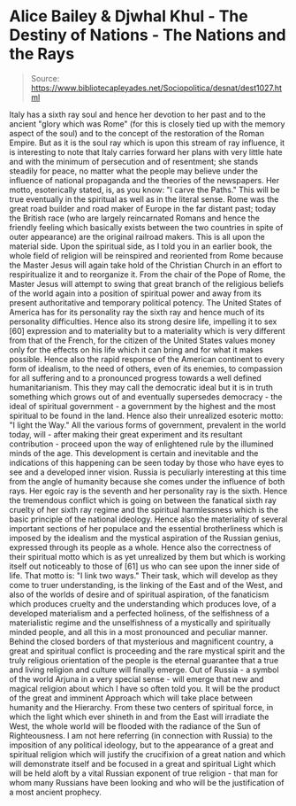 # Alice Bailey & Djwhal Khul - The Destiny of Nations - The Nations and the Rays

> Source: https://www.bibliotecapleyades.net/Sociopolitica/desnat/dest1027.html

Italy has a sixth ray soul and hence her devotion to her past and to the ancient "glory which was Rome" (for this is closely tied up with the memory aspect of the soul) and to the concept of the restoration of the Roman Empire. But as it is the soul ray which is upon this stream of ray influence, it is interesting to note that Italy carries forward her plans with very little hate and with the minimum of persecution and of resentment; she stands steadily for peace, no matter what the people may believe under the influence of national propaganda and the theories of the newspapers. Her motto, esoterically stated, is, as you know: "I carve the Paths." This will be true eventually in the spiritual as well as in the literal sense. Rome was the great road builder and road maker of Europe in the far distant past; today the British race (who are largely reincarnated Romans and hence the friendly feeling which basically exists between the two countries in spite of outer appearance) are the original railroad makers. This is all upon the material side. Upon the spiritual side, as I told you in an earlier book, the whole field of religion will be reinspired and reoriented from Rome because the Master Jesus will again take hold of the Christian Church in an effort to respiritualize it and to reorganize it. From the chair of the Pope of Rome, the Master Jesus will attempt to swing that great branch of the religious beliefs of the world again into a position of spiritual power and away from its present authoritative and temporary political potency.
The United States of America has for its personality ray the sixth ray and hence much of its personality difficulties. Hence also its strong desire life, impelling it to sex [60] expression and to materiality but to a materiality which is very different from that of the French, for the citizen of the United States values money only for the effects on his life which it can bring and for what it makes possible. Hence also the rapid response of the American continent to every form of idealism, to the need of others, even of its enemies, to compassion for all suffering and to a pronounced progress towards a well defined humanitarianism. This they may call the democratic ideal but it is in truth something which grows out of and eventually supersedes democracy - the ideal of spiritual government - a government by the highest and the most spiritual to be found in the land. Hence also their unrealized esoteric motto: "I light the Way."
All the various forms of government, prevalent in the world today, will - after making their great experiment and its resultant contribution - proceed upon the way of enlightened rule by the illumined minds of the age. This development is certain and inevitable and the indications of this happening can be seen today by those who have eyes to see and a developed inner vision.
Russia is peculiarly interesting at this time from the angle of humanity because she comes under the influence of both rays. Her egoic ray is the seventh and her personality ray is the sixth. Hence the tremendous conflict which is going on between the fanatical sixth ray cruelty of her sixth ray regime and the spiritual harmlessness which is the basic principle of the national ideology. Hence also the materiality of several important sections of her populace and the essential brotherliness which is imposed by the idealism and the mystical aspiration of the Russian genius, expressed through its people as a whole. Hence also the correctness of their spiritual motto which is as yet unrealized by them but which is working itself out noticeably to those of [61] us who can see upon the inner side of life. That motto is: "I link two ways." Their task, which will develop as they come to truer understanding, is the linking of the East and of the West, and also of the worlds of desire and of spiritual aspiration, of the fanaticism which produces cruelty and the understanding which produces love, of a developed materialism and a perfected holiness, of the selfishness of a materialistic regime and the unselfishness of a mystically and spiritually minded people, and all this in a most pronounced and peculiar manner. Behind the closed borders of that mysterious and magnificent country, a great and spiritual conflict is proceeding and the rare mystical spirit and the truly religious orientation of the people is the eternal guarantee that a true and living religion and culture will finally emerge. Out of Russia - a symbol of the world Arjuna in a very special sense - will emerge that new and magical religion about which I have so often told you. It will be the product of the great and imminent Approach which will take place between humanity and the Hierarchy. From these two centers of spiritual force, in which the light which ever shineth in and from the East will irradiate the West, the whole world will be flooded with the radiance of the Sun of Righteousness. I am not here referring (in connection with Russia) to the imposition of any political ideology, but to the appearance of a great and spiritual religion which will justify the crucifixion of a great nation and which will demonstrate itself and be focused in a great and spiritual Light which will be held aloft by a vital Russian exponent of true religion - that man for whom many Russians have been looking and who will be the justification of a most ancient prophecy.
